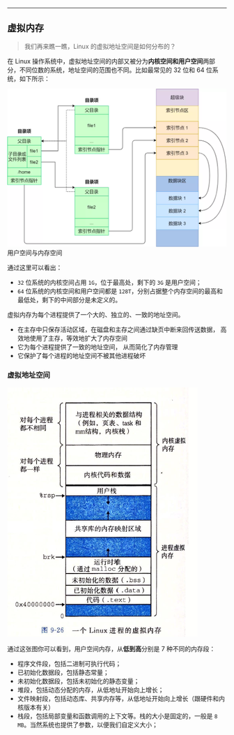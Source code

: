 



------

## 虚拟内存

> 我们再来瞧一瞧，Linux 的虚拟地址空间是如何分布的？

在 Linux 操作系统中，虚拟地址空间的内部又被分为**内核空间和用户空间**两部分，不同位数的系统，地址空间的范围也不同。比如最常见的 32 位和 64 位系统，如下所示：

![图片](image/640.webp)用户空间与内存空间

通过这里可以看出：

- `32` 位系统的内核空间占用 `1G`，位于最高处，剩下的 `3G` 是用户空间；
- `64` 位系统的内核空间和用户空间都是 `128T`，分别占据整个内存空间的最高和最低处，剩下的中间部分是未定义的。



虚拟内存为每个进程提供了一个大的、独立的、一致的地址空间。

- 在主存中只保存活动区域，在磁盘和主存之间通过缺页中断来回传送数据， 高效地使用了主存，等效地扩大了内存空间
- 它为每个进程提供了一致的地址空间， 从而简化了内存管理
- 它保护了每个进程的地址空间不被其他进程破坏

### 虚拟地址空间

[![img](image/进程地址空间.jpg)](https://github.com/szza/LearningNote/blob/master/1.面试总结/image/进程地址空间.jpg)

通过这张图你可以看到，用户空间内存，从**低到高**分别是 7 种不同的内存段：

- 程序文件段，包括二进制可执行代码；
- 已初始化数据段，包括静态常量；
- 未初始化数据段，包括未初始化的静态变量；
- 堆段，包括动态分配的内存，从低地址开始向上增长；
- 文件映射段，包括动态库、共享内存等，从低地址开始向上增长（跟硬件和内核版本有关）
- 栈段，包括局部变量和函数调用的上下文等。栈的大小是固定的，一般是 `8 MB`。当然系统也提供了参数，以便我们自定义大小；

